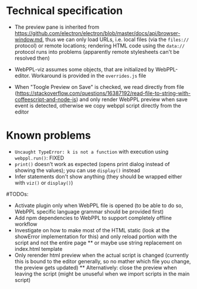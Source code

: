 # Technical specification
* The preview pane is inherited from https://github.com/electron/electron/blob/master/docs/api/browser-window.md, thus we can only load URLs, i.e. local files (via the `files://` protocol) or remote locations; rendering HTML code using the `data://` protocol runs into problems (apparently remote stylesheets can't be resolved then)
* WebPPL-viz assumes some objects, that are initialized by WebPPL-editor. Workaround is provided in the `overrides.js` file

* When "Toogle Preview on Save" is checked, we read directly from file (https://stackoverflow.com/questions/16387192/read-file-to-string-with-coffeescript-and-node-js) and only render WebPPL preview when save event is detected, otherwise we copy webppl script directly from the editor


# Known problems
* `Uncaught TypeError: k is not a function` with execution using `webppl.run()`: FIXED
* `print()` doesn't work as expected (opens print dialog instead of showing the values); you can use `display()` instead
* Infer statements don't show anything (they should be wrapped either with `viz()` or `display()`)

#TODOs:
* Activate plugin only when WebPPL file is opened (to be able to do so, WebPPL specific language grammar should be provided first)
* Add npm dependencies to WebPPL to support completely offline workflow
* Investigate on how to make most of the HTML static (look at the showError implementation for this) and only reload portion with the script and not the entire page
** or maybe use string replacement on index.html template
* Only rerender html preview when the actual script is changed (currently this is bound to the editor generally, so no mather which file you change, the preview gets updated)
** Alternatively: close the preview when leaving the script (might be unuseful when we import scripts in the main script)

